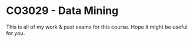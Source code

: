 # CO3029 - Data Mining
This is all of my work & past exams for this course. Hope it might be useful for you.
